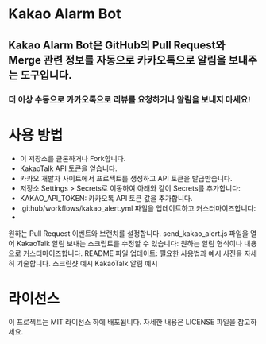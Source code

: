 # Kakao Alarm Bot

## Kakao Alarm Bot은 GitHub의 Pull Request와 Merge 관련 정보를 자동으로 카카오톡으로 알림을 보내주는 도구입니다.
###  더 이상 수동으로 카카오톡으로 리뷰를 요청하거나 알림을 보내지 마세요!

# 사용 방법

- 이 저장소를 클론하거나 Fork합니다.
- KakaoTalk API 토큰을 얻습니다.
- 카카오 개발자 사이트에서 프로젝트를 생성하고 API 토큰을 발급받습니다.
- 저장소 Settings > Secrets로 이동하여 아래와 같이 Secrets를 추가합니다:
- KAKAO_API_TOKEN: 카카오톡 API 토큰 값을 추가합니다.
- .github/workflows/kakao_alert.yml 파일을 업데이트하고 커스터마이즈합니다:
- 
원하는 Pull Request 이벤트와 브랜치를 설정합니다.
send_kakao_alert.js 파일을 열어 KakaoTalk 알림 보내는 스크립트를 수정할 수 있습니다:
원하는 알림 형식이나 내용으로 커스터마이즈합니다.
README 파일 업데이트:
필요한 사용법과 예시 사진을 자세히 기술합니다.
스크린샷 예시
KakaoTalk 알림 예시

# 라이선스
이 프로젝트는 MIT 라이선스 하에 배포됩니다. 자세한 내용은 LICENSE 파일을 참고하세요.
